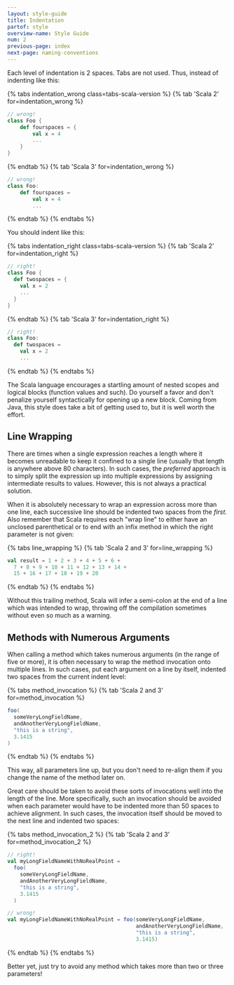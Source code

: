 ```yaml
---
layout: style-guide
title: Indentation
partof: style
overview-name: Style Guide
num: 2
previous-page: index
next-page: naming-conventions
---
```


Each level of indentation is 2 spaces. Tabs are not used. Thus, instead of
indenting like this:

{% tabs indentation_wrong class=tabs-scala-version %}
{% tab 'Scala 2' for=indentation_wrong %}
```scala
// wrong!
class Foo {
    def fourspaces = {
        val x = 4
        ...
    }
}
``` 
{% endtab %}
{% tab 'Scala 3' for=indentation_wrong %}
```scala
// wrong!
class Foo:
    def fourspaces = 
        val x = 4
        ...
```
{% endtab %}
{% endtabs %}

You should indent like this:

{% tabs indentation_right class=tabs-scala-version %}
{% tab 'Scala 2' for=indentation_right %}
```scala
// right!
class Foo {
  def twospaces = {
    val x = 2
    ...
  }
}
``` 
{% endtab %}
{% tab 'Scala 3' for=indentation_right %}
```scala
// right!
class Foo:
  def twospaces =
    val x = 2
    ...
```
{% endtab %}
{% endtabs %}

The Scala language encourages a startling amount of nested scopes and
logical blocks (function values and such). Do yourself a favor and don't
penalize yourself syntactically for opening up a new block. Coming from
Java, this style does take a bit of getting used to, but it is well
worth the effort.

## Line Wrapping

There are times when a single expression reaches a length where it
becomes unreadable to keep it confined to a single line (usually that
length is anywhere above 80 characters). In such cases, the *preferred*
approach is to simply split the expression up into multiple expressions
by assigning intermediate results to values. However, this is not
always a practical solution.

When it is absolutely necessary to wrap an expression across more than
one line, each successive line should be indented two spaces from the
*first*. Also remember that Scala requires each "wrap line" to either
have an unclosed parenthetical or to end with an infix method in which
the right parameter is not given:

{% tabs line_wrapping %}
{% tab 'Scala 2 and 3' for=line_wrapping %}
```scala
val result = 1 + 2 + 3 + 4 + 5 + 6 +
  7 + 8 + 9 + 10 + 11 + 12 + 13 + 14 +
  15 + 16 + 17 + 18 + 19 + 20
``` 
{% endtab %}
{% endtabs %}

Without this trailing method, Scala will infer a semi-colon at the end
of a line which was intended to wrap, throwing off the compilation
sometimes without even so much as a warning.

## Methods with Numerous Arguments

When calling a method which takes numerous arguments (in the range of
five or more), it is often necessary to wrap the method invocation onto
multiple lines. In such cases, put each argument on a line by
itself, indented two spaces from the current indent level:

{% tabs method_invocation %}
{% tab 'Scala 2 and 3' for=method_invocation %}
```scala
foo(
  someVeryLongFieldName,
  andAnotherVeryLongFieldName,
  "this is a string",
  3.1415
)
``` 
{% endtab %}
{% endtabs %}

This way, all parameters line up, but you don't need to re-align them if
you change the name of the method later on.

Great care should be taken to avoid these sorts of invocations well into
the length of the line. More specifically, such an invocation should be
avoided when each parameter would have to be indented more than 50
spaces to achieve alignment. In such cases, the invocation itself should
be moved to the next line and indented two spaces:

{% tabs method_invocation_2 %}
{% tab 'Scala 2 and 3' for=method_invocation_2 %}
```scala
// right!
val myLongFieldNameWithNoRealPoint =
  foo(
    someVeryLongFieldName,
    andAnotherVeryLongFieldName,
    "this is a string",
    3.1415
  )

// wrong!
val myLongFieldNameWithNoRealPoint = foo(someVeryLongFieldName,
                                         andAnotherVeryLongFieldName,
                                         "this is a string",
                                         3.1415)
 ``` 
{% endtab %}
{% endtabs %}

Better yet, just try to avoid any method which takes more than two or
three parameters!
